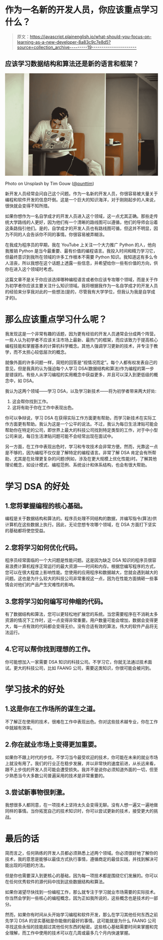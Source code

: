 # 作为一名新的开发人员，你应该重点学习什么？

> 原文：<https://javascript.plainenglish.io/what-should-you-focus-on-learning-as-a-new-developer-8a83c9c7e8d5?source=collection_archive---------19----------------------->

## 应该学习数据结构和算法还是新的语言和框架？

![](img/d63461b9fdf1a86236f0b8171ff18e72.png)

Photo on Unsplash by Tim Gouw ([@punttim](https://unsplash.com/@punttim))

新开发人员经常会问自己这个问题。作为一名新的开发人员，你很容易被大量关于编程和软件开发的信息吓倒。这是一个巨大的知识海洋，对于刚刚起步的人来说，很快就会变得不知所措。

如果你想作为一名自学成才的开发人员进入这个领域，这一点尤其正确。那些走传统大学路线的人更好，因为他们有一个清晰的路线图可以遵循，他们的导师会沿着这条路指引他们。是的，自学成才的开发人员也有路线图可循，但这并不明显，因为不同的人会告诉你不同的事情。你很容易被弄糊涂。

在我成为程序员的早期，我在 YouTube 上关注一个大力推广 Python 的人，他向我推销 Python 是当今最重要、最有价值的编程语言。我投入时间和精力学习它，但最终意识到我所在领域的许多工作根本不需要 Python 知识。我知道这有多么令人沮丧，所以我想在这个话题上透露一些信息，并希望给你一些有价值的方向，供你在进入这个领域时考虑。

这篇文章不是关于你应该选择哪种编程语言或者你应该专攻哪个领域，而是关于作为初学者你应该主要关注什么知识领域。我将根据我作为一名自学成才的开发人员的经验来分享我对此的一些想法(是的，尽管我有大学学位，但我认为我是自学成才的)。

# 那么应该重点学习什么呢？

我发现这是一个非常有趣的话题，因为更有经验的开发人员通常会分成两个阵营。一些人认为初学者不应该关注市场上最新、最热门的框架，而应该致力于提高核心编程技能和掌握基本的计算机科学概念。其他人强调学习更新的技术，并专注于教学，而不太担心较低层次的概念。

就像外面的许多问题一样，简短的回答是“视情况而定”。每个人都有权发表自己的意见，但是我真的认为强迫每个人学习 DSA(数据结构和算法)作为编程的第一步是错误的。有些人从学习编程的实用概念中获益更多，并且可以深入到更低级的概念中，如 DSA。

我认为这两个领域——学习 DSA，以及学习新技术——将为初学者带来两大好处:

1.  这会帮你找到工作。
2.  这将有助于你在工作中表现出色。

你可以争辩说，学习 DSA 在获得实际工作方面更有帮助，而学习新技术在实际工作方面更有帮助。我认为这是一个公平的说法。不过，我认为每日生活津贴可能会帮助你在特定的公司，即世界上最大的科技公司找到特定类型的工作，对于中小型公司来说，每日生活津贴问题可能不会经常出现在面试中。

另一方面，在工作中表现出色时，学习和专攻技术会非常方便。然而，光靠这一点是不够的，因为编程不仅仅是了解特定的编程语言。非常了解 DSA 肯定会有所帮助，尤其是在处理更复杂的问题(例如，涉及在更大规模上优化性能)时。了解其他理论概念，如设计模式、编程范例、系统设计和体系结构，也会有很大帮助。

# 学习 DSA 的好处

## 1.您将掌握编程的核心基础。

编程是关于数据结构和算法的。程序员处理不同结构的数据，并编写指令(算法)供计算机在这些数据上执行。因此，无论您想专攻哪个领域，在 DSA 方面打下坚实的基础都将使您受益。

## 2.您将学习如何优化代码。

程序员经常面临的一个大问题是性能问题。这是因为缺乏 DSA 知识的程序员很容易浪费计算机程序正常运行的最大资源——时间和内存。根据您编写程序的方式，您可以在很大程度上影响性能。您使用的应用程序和数据越大，您就会遇到越大的问题。这也是为什么较大的科技公司非常重视这一点，因为在性能方面搞砸一些事情会对他们的产品产生灾难性的影响。

## 3.您将学习如何编写可伸缩的代码。

有了数据结构和算法，您可以更轻松地扩展您的系统。当您需要程序在不消耗太多资源的情况下工作时，这一点变得非常重要。用户数量可能会增加，数据会变得更大，每一点有效的代码都会变得无价。没有合适有效的算法，伟大的软件产品将无法运行。

## 4.它可以帮你找到理想的工作。

你可能想加入一家需要 DSA 知识的科技公司。不学习它，你就无法通过技术面试。更大的科技公司，比如 FAANG 公司，需要这类知识，你很可能会被问到。

# 学习技术的好处

## 1.这是你在工作场所的谋生之道。

不了解正在使用的技术，很难在工作中表现出色。你对这些技术越专业，你在工作中就越有效率。

## 2.你在就业市场上变得更加重要。

如果你不跟上时代的步伐，不学习当今最受欢迎的技术，你可能在未来的就业市场上就没有用了。我们的行业正在稳步发展，并以非常快的速度前进，从长远来看，跟不上步伐的开发人员可能会遭受损失。我并不是说你必须知道外面的一切，但至少熟悉当今大多数公司普遍采用的技术是非常重要的。

## 3.尝试新事物很刺激。

我想很多人都同意，在一项技术上坚持太久会变得无聊。没有人想一遍又一遍地做同样的事情。当你拓宽自己的技术知识时，你可以尝试更新的技术，接受更大的挑战。

# 最后的话

简而言之，任何熟练的开发人员都必须熟悉上述两个领域。你必须很好地了解你的技术，我的意思是能够以最佳方式执行事情，遵循商定的最佳实践，并找到解决可能出现的问题的方法。

但是你也需要深入到更核心的基础，因为每一项技术都是围绕它们发展的。你可以在任何优秀软件的源代码中找到这些数据结构和算法。

如果你渴望尽快找到一份编程工作，那么就专注于学习就业市场需要的实际技术。你当然会学到一些核心的编程概念，因为正如我所说的，这些概念也是技术的一部分。

然而，如果你有时间从头开始学习编程和软件开发，那么在学习其他任何东西之前先学习 DSA 的坚实基础是你能做的最好的事情。这可能就是为什么 FAANG 公司寻找这些永恒的技能超过其他任何东西的秘密。这些核心基础需要时间来掌握和完全理解，而工作中使用的技术可以在几周或最多几个月内快速掌握。